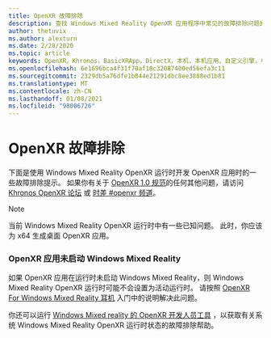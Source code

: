 ```yaml
---
title: OpenXR 故障排除
description: 查找 Windows Mixed Reality OpenXR 应用程序中常见的故障排除问题的资源和解答。
author: thetuvix
ms.author: alexturn
ms.date: 2/28/2020
ms.topic: article
keywords: OpenXR，Khronos，BasicXRApp，DirectX，本机，本机应用，自定义引擎，中间件，故障排除
ms.openlocfilehash: 6e1696bca4f31f70af10c32087400ed56efa3c11
ms.sourcegitcommit: 2329db5a76dfe1b844e21291dbc8ee3888ed1b81
ms.translationtype: MT
ms.contentlocale: zh-CN
ms.lasthandoff: 01/08/2021
ms.locfileid: "98006726"
---
```

# <a name="openxr-troubleshooting"></a>OpenXR 故障排除

下面是使用 Windows Mixed Reality OpenXR 运行时开发 OpenXR 应用时的一些故障排除提示。  如果你有关于 <a href="https://www.khronos.org/registry/OpenXR/specs/1.0/html/xrspec.html" target="_blank">OpenXR 1.0 规范</a>的任何其他问题，请访问 <a href="https://community.khronos.org/c/openxr" target="_blank">Khronos OpenXR 论坛</a> 或 <a href="https://khr.io/slack" target="_blank">时差 #openxr 频道</a>。

>[!NOTE]
>当前 Windows Mixed Reality OpenXR 运行时中有一些已知问题。  此时，你应该为 x64 生成桌面 OpenXR 应用。

### <a name="openxr-app-not-starting-windows-mixed-reality"></a>OpenXR 应用未启动 Windows Mixed Reality

如果 OpenXR 应用在运行时未启动 Windows Mixed Reality，则 Windows Mixed Reality OpenXR 运行时可能不会设置为活动运行时。 请按照 [OpenXR For Windows Mixed Reality 耳机](openxr-getting-started.md#getting-started-with-openxr-for-windows-mixed-reality-headsets) 入门中的说明解决此问题。

你还可以运行 [Windows Mixed reality 的 OpenXR 开发人员工具](openxr-getting-started.md#getting-the-openxr-developer-tools-for-windows-mixed-reality) ，以获取有关系统 Windows Mixed Reality OpenXR 运行时状态的故障排除帮助。